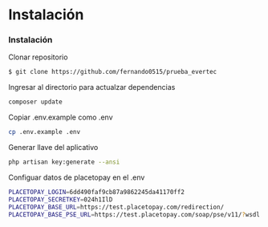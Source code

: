 # Instalación

### Instalación

Clonar repositorio

```sh
$ git clone https://github.com/fernando0515/prueba_evertec 
```
Ingresar al directorio para actualzar dependencias
```sh
composer update
```

Copiar .env.example como .env
```sh
cp .env.example .env
```

Generar llave del aplicativo
```sh
php artisan key:generate --ansi
```


Configuar datos de placetopay en el .env
```sh
PLACETOPAY_LOGIN=6dd490faf9cb87a9862245da41170ff2
PLACETOPAY_SECRETKEY=024h1IlD
PLACETOPAY_BASE_URL=https://test.placetopay.com/redirection/
PLACETOPAY_BASE_PSE_URL=https://test.placetopay.com/soap/pse/v11/?wsdl
```
